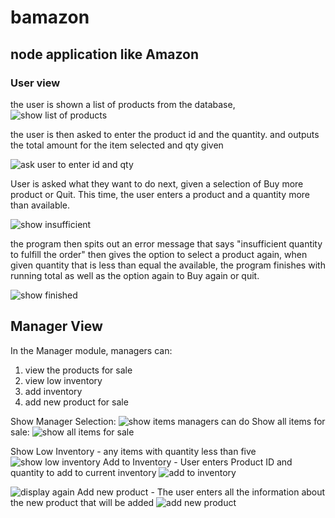 # bamazon
## node application like Amazon

### User view
the user is shown a list of products from the database,
![show list of products](/custscreen1.png)

the user is then asked to enter the product id
and the quantity. and outputs the total amount for the item selected and qty given

![ask user to enter id and qty](/custscreen2.png)

User is asked what they want to do next, given a selection of Buy more product or
Quit. This time, the user enters a product and a quantity more than available.


![show insufficient](custscreen3.png)

the program then spits out an error message that says "insufficient quantity to fulfill the order"
then gives the option to select a product again, when given quantity that is less than equal the 
available, the program finishes with running total as well as the option again to Buy again or quit.

![show finished](custscreen4.png)

## Manager View

In the Manager module, managers can:
1. view the products for sale
1. view low inventory
1. add inventory
1. add new product for sale

Show Manager Selection:
![show items managers can do](/manview1.png)
Show all items for sale:
![show all items for sale](/manview2.png)

Show Low Inventory - any items with quantity less than five
![show low inventory](/manview3.png)
Add to Inventory - User enters Product ID and quantity to add to current inventory
![add to inventory](/manview4.png)

![display again](/manview5.png)
Add new product - The user enters all the information about the new product that will be added
![add new product](/manview6.png)
